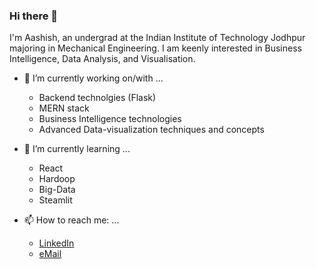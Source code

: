### Hi there 👋
I'm Aashish, an undergrad at the Indian Institute of Technology Jodhpur majoring in Mechanical Engineering. I am keenly interested in Business Intelligence, Data Analysis, and Visualisation.
<!--
**Aashish2502/Aashish2502** is a ✨ _special_ ✨ repository because its `README.md` (this file) appears on your GitHub profile.

Here are some ideas to get you started:



- 👯 I’m looking to collaborate on ...
- 🤔 I’m looking for help with ...
- 💬 Ask me about ...


- ⚡ Fun fact: ...
-->

- 🔭 I’m currently working on/with ...
    - Backend technolgies (Flask)
    - MERN stack
    - Business Intelligence technologies
    - Advanced Data-visualization techniques and concepts
      
- 🌱 I’m currently learning ...
    - React
    - Hardoop
    - Big-Data
    - Steamlit

- 📫 How to reach me: ...
  - [LinkedIn](https://www.linkedin.com/in/aashish-waghmare-1b4810202/)
  - [eMail](waghmare.2502@gmail.com)
